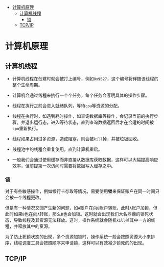 <!-- TOC -->

- [计算机原理](#计算机原理)
    - [计算机线程](#计算机线程)
        - [锁](#锁)
    - [TCP/IP](#tcpip)

<!-- /TOC -->

# 计算机原理

## 计算机线程

- 计算机线程在创建时就会被打上编号，例如`0x9527`，这个编号将伴随该线程的整个生命周期。

- 计算机会通过线程来执行一个个任务，每个任务会写明具体的操作步骤。

- 线程在执行之前会进入就绪队列，等待`cpu`等资源的分配。

- 线程在执行时，如遇到耗时操作，如查询数据库等操作，会记录当前的执行步骤，并退出运行态，进入等待状态，直到查询数据返回后才在合适的时间被`cpu`重新执行。

- 线程如果占用过多资源，造成阻塞，则会被`kill`掉，并被垃圾回收。

- 线程池中的线程会重复使用，直到计算机重启。

- 一般我们会通过使用缓存而非直接从数据库获取数据，这样可以大幅提高响应效率，但前提第一次访问时需要将数据写入缓存之中。

### 锁

对于有些敏感操作，例如银行卡存取等情况，需要使用**锁**来保证账户在同一时间只会被一个线程更改。

但是有一种情况又回产生新的问题，如`A`账户在向`B`账户转账，此时`A`账户加锁，但此时如果`B`也在向`A`转账，那么`B`也会加锁。这时就会出现我们大名鼎鼎的锁死状态，导致线程及其资源无法释放。这时，操作系统就会随机`kill`掉其中一方的线程，并释放其中的资源。

为了防止死锁状态的出现，多个资源加锁时，操作系统一般会按照资源大小来排序，线程调度工具会按照顺序来申请锁，这样可以有效减少锁死的的出现。

## TCP/IP